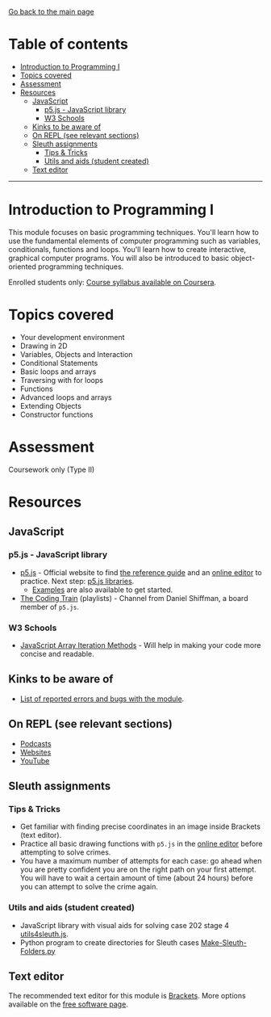 [Go back to the main page](https://github.com/world-class/REPL)

# Table of contents
<!-- vim-markdown-toc GFM -->

* [Introduction to Programming I](#introduction-to-programming-i)
* [Topics covered](#topics-covered)
* [Assessment](#assessment)
* [Resources](#resources)
    * [JavaScript](#javascript)
        * [p5.js - JavaScript library](#p5js---javascript-library)
        * [W3 Schools](#w3-schools)
    * [Kinks to be aware of](#kinks-to-be-aware-of)
    * [On REPL (see relevant sections)](#on-repl-see-relevant-sections)
    * [Sleuth assignments](#sleuth-assignments)
        * [Tips & Tricks](#tips--tricks)
        * [Utils and aids (student created)](#utils-and-aids-student-created)
    * [Text editor](#text-editor)

<!-- vim-markdown-toc -->
---

# Introduction to Programming I
This module focuses on basic programming techniques. You'll learn
how to use the fundamental elements of computer programming such as
variables, conditionals, functions and loops. You'll learn how to
create interactive, graphical computer programs. You will also be
introduced to basic object-oriented programming techniques.

Enrolled students only: [Course syllabus available on Coursera](https://www.coursera.org/learn/london-cs-orientation/supplement/YUBNS/syllabus-introduction-to-programming-1-cm1010).

# Topics covered

- Your development environment
- Drawing in 2D
- Variables, Objects and Interaction
- Conditional Statements
- Basic loops and arrays
- Traversing with for loops
- Functions
- Advanced loops and arrays
- Extending Objects
- Constructor functions

# Assessment

Coursework only (Type II)

# Resources
## JavaScript
### p5.js - JavaScript library
- [p5.js](https://p5js.org/) - Official website to find [the reference guide](https://p5js.org/reference) and an [online editor](https://editor.p5js.org/) to practice. Next step: [p5.js libraries](https://p5js.org/libraries/).
    - [Examples](https://p5js.org/examples/) are also available to get started.
- [The Coding Train](https://www.youtube.com/user/shiffman/playlists) (playlists) - Channel from Daniel Shiffman, a board member of `p5.js`.

### W3 Schools
- [JavaScript Array Iteration Methods](https://www.w3schools.com/js/js_array_iteration.asp) - Will help in making your code more concise and readable.

## Kinks to be aware of
- [List of reported errors and bugs with the module](../../../kinks/level4/introduction_to_programming_i/).

## On REPL (see relevant sections)
- [Podcasts](../../../podcasts/)
- [Websites](../../../websites/)
- [YouTube](../../../youtube/)

## Sleuth assignments
### Tips & Tricks
- Get familiar with finding precise coordinates in an image inside Brackets (text editor).
- Practice all basic drawing functions with `p5.js` in the [online editor](https://editor.p5js.org/) before attempting to solve crimes.
- You have a maximum number of attempts for each case: go ahead when you are pretty confident you are on the right path on your first attempt. You will have to wait a certain amount of time (about 24 hours) before you can attempt to solve the crime again.

### Utils and aids (student created)
- JavaScript library with visual aids for solving case 202 stage 4 [utils4sleuth.js](https://gist.github.com/amilos/beb1eee1cbd334f1e9abca8c9772c725).
- Python program to create directories for Sleuth cases [Make-Sleuth-Folders.py](https://github.com/BlairCurrey/Make-Sleuth-Folders)

## Text editor
The recommended text editor for this module is [Brackets](http://brackets.io/). More options available on the [free software page](../../../software/).
